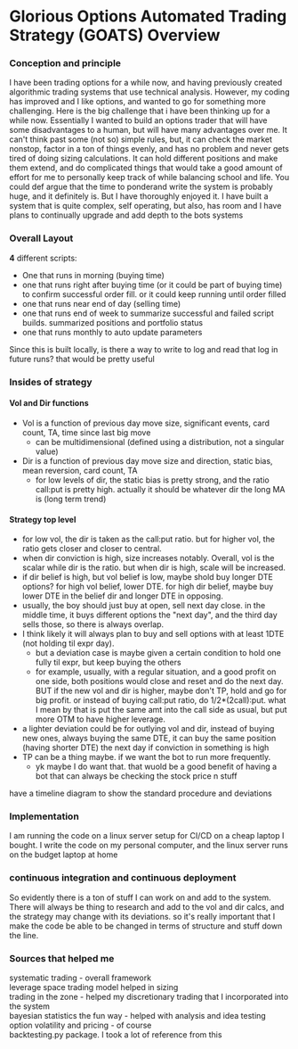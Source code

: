 # Glorious Options Automated Trading Strategy (GOATS) Overview
### Conception and principle
I have been trading options for a while now, and having previously created algorithmic trading systems that use technical analysis. However, my coding has improved and I like options, and wanted to go for something more challenging. Here is the big challenge that i have been thinking up for a while now. Essentially I wanted to build an options trader that will have some disadvantages to a human, but will have many advantages over me. It can't think past some (not so) simple rules, but, it can check the market nonstop, factor in a ton of things evenly, and has no problem and never gets tired of doing sizing calculations. It can hold different positions and make them extend, and do complicated things that would take a good amount of effort for me to personally keep track of while balancing school and life. You could def argue that the time to ponderand write the system is probably huge, and it definitely is. But I have thoroughly enjoyed it. I have built a system that is quite complex, self operating, but also, has room and I have plans to continually upgrade and add depth to the bots systems




### Overall Layout
__4__ different scripts:
- One that runs in morning (buying time)
- one that runs right after buying time (or it could be part of buying time) to confirm successful order fill. or it could keep running until order filled
- one that runs near end of day (selling time)
- one that runs end of week to summarize successful and failed script builds. summarized positions and portfolio status
- one that runs monthly to auto update parameters  
   

Since this is built locally, is there a way to write to log and read that log in future runs? that would be pretty useful




### Insides of strategy
  
#### Vol and Dir functions
- Vol is a function of previous day move size, significant events, card count, TA, time since last big move
    - can be multidimensional (defined using a distribution, not a singular value)
- Dir is a function of previous day move size and direction, static bias, mean reversion, card count, TA
    - for low levels of dir, the static bias is pretty strong, and the ratio call:put is pretty high. actually it should be whatever dir the long MA is (long term trend)

#### Strategy top level
- for low vol, the dir is taken as the call:put ratio. but for higher vol, the ratio gets closer and closer to central.
- when dir conviction is high, size increases notably. Overall, vol is the scalar while dir is the ratio. but when dir is high, scale will be increased.
- if dir belief is high, but vol belief is low, maybe shold buy longer DTE options? for high vol belief, lower DTE. for high dir belief, maybe buy lower DTE in the belief dir and longer DTE in opposing.
- usually, the boy should just buy at open, sell next day close. in the middle time, it buys different options the "next day", and the third day sells those, so there is always overlap. 
- I think likely it will always plan to buy and sell options with at least 1DTE (not holding til expr day).
    - but a deviation case is maybe given a certain condition to hold one fully til expr, but keep buying the others
    - for example, usually, with a regular situation, and a good profit on one side, both positions would close and reset and do the next day. BUT if the new vol and dir is higher, maybe don't TP, hold and go for big profit. or instead of buying call:put ratio, do 1/2*(2call):put. what I mean by that is put the same amt into the call side as usual, but put more OTM to have higher leverage.
- a lighter deviation could be for outlying vol and dir, instead of buying new ones, always buying the same DTE, it can buy the same position (having shorter DTE) the next day if conviction in something is high
- TP can be a thing maybe. if we want the bot to run more frequently.
    - yk maybe I do want that. that wuold be a good benefit of having a bot that can always be checking the stock price n stuff




have a timeline diagram to show the standard procedure and deviations




### Implementation
I am running the code on a linux server setup for CI/CD on a cheap laptop I bought. I write the code on my personal computer, and the linux server runs on the budget laptop at home




### continuous integration and continuous deployment
So evidently there is a ton of stuff I can work on and add to the system. There will always be thing to research and add to the vol and dir calcs, and the strategy may change with its deviations. so it's really important that I make the code be able to be changed in terms of structure and stuff down the line.




### Sources that helped me
systematic trading - overall framework   
leverage space trading model helped in sizing   
trading in the zone - helped my discretionary trading that I incorporated into the system  
bayesian statistics the fun way - helped with analysis and idea testing  
option volatility and pricing - of course  
backtesting.py package. I took a lot of reference from this
